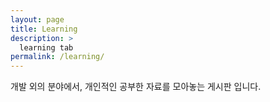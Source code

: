```yaml
---
layout: page
title: Learning
description: >
  learning tab
permalink: /learning/
---
```


개발 외의 분야에서, 개인적인 공부한 자료를 모아놓는 게시판 입니다.